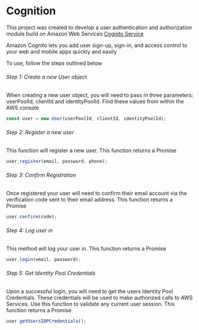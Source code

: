 # Cognition

This project was created to develop a user authentication
and authorization module build on Amazon Web Services
[Cognito Service](https://aws.amazon.com/cognito/)

Amazon Cognito lets you add user sign-up, sign-in, and
access control to your web and mobile apps quickly and easily

To use, follow the steps outlined below

###### Step 1: Create a new User object

When creating a new user object, you will need to pass in
three parameters: userPoolId, clientId and identityPoolId.
Find these values from within the AWS console

```javascript
const user = new User(userPoolId, clientId, identityPoolId);
```

###### Step 2: Register a new user

This function will register a new user. This function returns
a Promise

```javascript
user.register(email, password, phone);
```

###### Step 3: Confirm Registration

Once registered your user will need to confirm their email
account via the verification code sent to their email address.
This function returns a Promise

```javascript
user.confirm(code);
```

###### Step 4: Log user in

This method will log your user in. This function returns
a Promise

```javascript
user.login(email, password);
```

###### Step 5: Get Identity Pool Credentials

Upon a successful login, you will need to get the users
Identity Pool Credentials. These credentials will be used
to make authorized calls to AWS Services. Use this function
to validate any current user session. This function returns
a Promise

```javascript
user.getUsersIDPCredentials();
```
